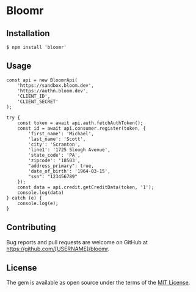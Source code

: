 # Bloomr

## Installation

    $ npm install 'bloomr'

## Usage

```
const api = new BloomrApi(
    'https://sandbox.bloom.dev',
    'https://authn.bloom.dev',
    'CLIENT_ID',
    'CLIENT_SECRET'
);

try {
    const token = await api.auth.fetchAuthToken();
    const id = await api.consumer.register(token, {
        'first_name': 'Michael',
        'last_name': 'Scott',
        'city': 'Scranton',
        'line1': '1725 Slough Avenue',
        'state_code': 'PA',
        'zipcode': '18503',
        "address_primary": true,
        'date_of_birth': '1964-03-15',
        "ssn": "123456789"
    });
    const data = api.credit.getCreditData(token, '1');
    console.log(data)
} catch (e) {
    console.log(e);
}
```

## Contributing

Bug reports and pull requests are welcome on GitHub at https://github.com/[USERNAME]/bloomr.

## License

The gem is available as open source under the terms of the [MIT License](https://opensource.org/licenses/MIT).
